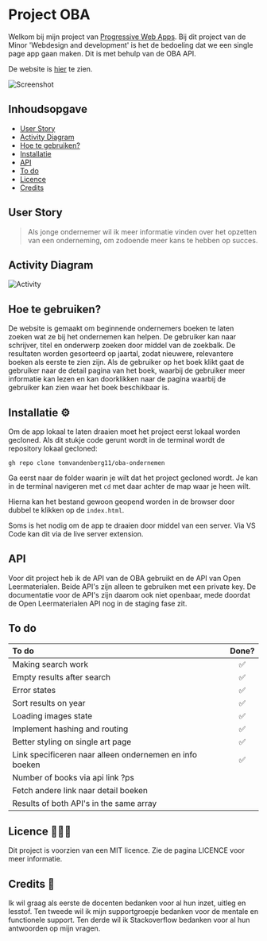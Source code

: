 # Project OBA

Welkom bij mijn project van [Progressive Web Apps](https://github.com/cmda-minor-web/web-app-from-scratch-2122 "Minor link"). Bij dit project van de Minor 'Webdesign and development' is het de bedoeling dat we een single page app gaan maken. Dit is met behulp van de OBA API.

De website is [hier](https://tomvandenberg11.github.io/oba-ondernemen/ "OBA Ondernemen") te zien.

![Screenshot](images/screenshot.png)

## Inhoudsopgave

- [User Story](#user-story)
- [Activity Diagram](#activity-diagram)
- [Hoe te gebruiken?](#hoe-te-gebruiken)
- [Installatie](#installatie)
- [API](#api)
- [To do](#to-do)
- [Licence](#licence)
- [Credits](#credits)

## User Story

> Als jonge ondernemer wil ik meer informatie vinden over het opzetten van een onderneming, om zodoende meer kans te hebben op succes.

## Activity Diagram

![Activity](images/activity_oba.png)

## Hoe te gebruiken?

De website is gemaakt om beginnende ondernemers boeken te laten zoeken wat ze bij het ondernemen kan helpen. De gebruiker kan naar schrijver, titel en onderwerp zoeken door middel van de zoekbalk. De resultaten worden gesorteerd op jaartal, zodat nieuwere, relevantere boeken als eerste te zien zijn. Als de gebruiker op het boek klikt gaat de gebruiker naar de detail pagina van het boek, waarbij de gebruiker meer informatie kan lezen en kan doorklikken naar de pagina waarbij de gebruiker kan zien waar het boek beschikbaar is.

## Installatie ⚙️

Om de app lokaal te laten draaien moet het project eerst lokaal worden gecloned.
Als dit stukje code gerunt wordt in de terminal wordt de repository lokaal gecloned:

`gh repo clone tomvandenberg11/oba-ondernemen`

Ga eerst naar de folder waarin je wilt dat het project gecloned wordt. Je kan in de terminal navigeren met `cd` met daar achter de map waar je heen wilt.

Hierna kan het bestand gewoon geopend worden in de browser door dubbel te klikken op de `index.html`.

Soms is het nodig om de app te draaien door middel van een server. Via VS Code kan dit via de live server extension.

## API

Voor dit project heb ik de API van de OBA gebruikt en de API van Open Leermaterialen. Beide API's zijn alleen te gebruiken met een private key. De documentatie voor de API's zijn daarom ook niet openbaar, mede doordat de Open Leermaterialen API nog in de staging fase zit.

## To do

| To do                                                   | Done? |
| :------------------------------------------------------ | :---: |
| Making search work                                      |  ✅   |
| Empty results after search                              |  ✅   |
| Error states                                            |  ✅   |
| Sort results on year                                    |  ✅   |
| Loading images state                                    |  ✅   |
| Implement hashing and routing                           |  ✅   |
| Better styling on single art page                       |  ✅   |
| Link specificeren naar alleen ondernemen en info boeken |  ✅   |
| Number of books via api link ?ps                        |       |
| Fetch andere link naar detail boeken                    |       |
| Results of both API's in the same array                 |       |

## Licence 👨🏻‍⚖️

Dit project is voorzien van een MIT licence. Zie de pagina LICENCE voor meer informatie.

## Credits 📣

Ik wil graag als eerste de docenten bedanken voor al hun inzet, uitleg en lesstof. Ten tweede wil ik mijn supportgroepje bedanken voor de mentale en functionele support. Ten derde wil ik Stackoverflow bedanken voor al hun antwoorden op mijn vragen.
